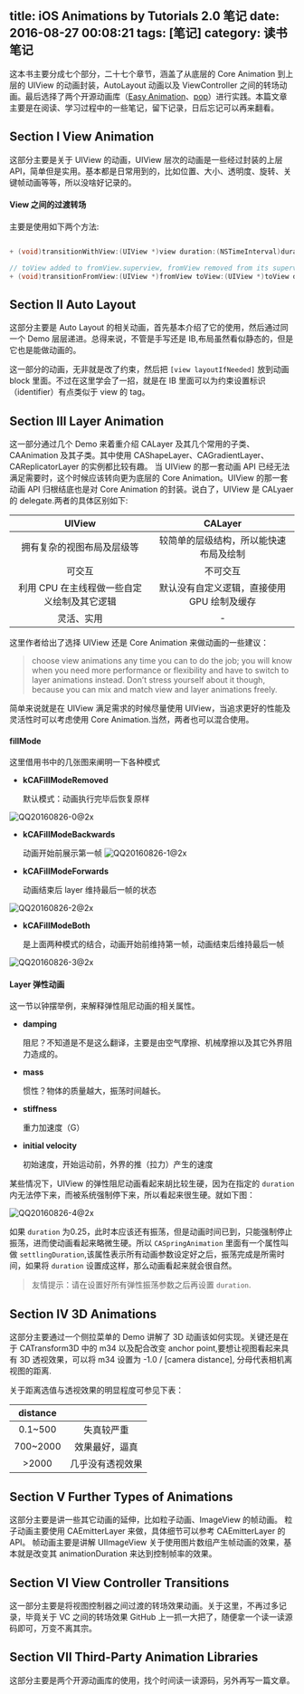title: iOS Animations by Tutorials 2.0 笔记
date: 2016-08-27 00:08:21
tags: [笔记]
category: 读书笔记
---

这本书主要分成七个部分，二十七个章节，涵盖了从底层的 Core Animation 到上层的 UIView 的动画封装，AutoLayout 动画以及 ViewController 之间的转场动画。最后选择了两个开源动画库（[Easy Animation](https://github.com/icanzilb/EasyAnimation)、[pop](https://github.com/facebook/pop)）进行实践。本篇文章主要是在阅读、学习过程中的一些笔记，留下记录，日后忘记可以再来翻看。

<!-- more -->

## Section Ⅰ View Animation
这部分主要是关于 UIView 的动画，UIView 层次的动画是一些经过封装的上层 API，简单但是实用。基本都是日常用到的，比如位置、大小、透明度、旋转、关键帧动画等等，所以没啥好记录的。

#### View 之间的过渡转场

主要是使用如下两个方法:


```ObjectiveC

+ (void)transitionWithView:(UIView *)view duration:(NSTimeInterval)duration options:(UIViewAnimationOptions)options animations:(void (^ __nullable)(void))animations completion:(void (^ __nullable)(BOOL finished))completion NS_AVAILABLE_IOS(4_0);

// toView added to fromView.superview, fromView removed from its superview
+ (void)transitionFromView:(UIView *)fromView toView:(UIView *)toView duration:(NSTimeInterval)duration options:(UIViewAnimationOptions)options completion:(void (^ __nullable)(BOOL finished))completion NS_AVAILABLE_IOS(4_0); 

```

## Section Ⅱ Auto Layout

这部分主要是 Auto Layout 的相关动画，首先基本介绍了它的使用，然后通过同一个 Demo 层层递进。总得来说，不管是手写还是 IB,布局虽然看似静态的，但是它也是能做动画的。

这一部分的动画，无非就是改了约束，然后把 `[view layoutIfNeeded]` 放到动画 block 里面。不过在这里学会了一招，就是在 IB 里面可以为约束设置标识（identifier）有点类似于 view 的 tag。

## Section Ⅲ Layer Animation
这一部分通过几个 Demo 来着重介绍 CALayer 及其几个常用的子类、CAAnimation 及其子类。其中使用 CAShapeLayer、CAGradientLayer、CAReplicatorLayer 的实例都比较有趣。
当 UIView 的那一套动画 API 已经无法满足需要时，这个时候应该转向更为底层的 Core Animation。UIView 的那一套动画 API 归根结底也是对 Core Animation 的封装。说白了，UIView 是 CALyaer 的 delegate.两者的具体区别如下:


| UIView | CALayer |
| :-: | :-: |
| 拥有复杂的视图布局及层级等 | 较简单的层级结构，所以能快速布局及绘制 |
| 可交互 | 不可交互 |
| 利用 CPU 在主线程做一些自定义绘制及其它逻辑 | 默认没有自定义逻辑，直接使用 GPU 绘制及缓存 |
| 灵活、实用 | - |


这里作者给出了选择 UIView 还是 Core Animation 来做动画的一些建议：

> choose view animations any time you can to do the job; you will know when you need more performance or flexibility and have to switch to layer animations instead.Don’t stress yourself about it though, because you can mix and match view and layer animations freely.简单来说就是在 UIView 满足需求的时候尽量使用 UIView，当追求更好的性能及灵活性时可以考虑使用 Core Animation.当然，两者也可以混合使用。

#### fillMode 

这里借用书中的几张图来阐明一下各种模式

- **kCAFillModeRemoved**

    默认模式：动画执行完毕后恢复原样

![QQ20160826-0@2x](http://img.cdn.punmy.cn/QQ20160826-0@2x.png)

- **kCAFillModeBackwards**

    动画开始前展示第一帧
![QQ20160826-1@2x](http://img.cdn.punmy.cn/QQ20160826-1@2x.png)

- **kCAFillModeForwards**

    动画结束后 layer 维持最后一帧的状态

![QQ20160826-2@2x](http://img.cdn.punmy.cn/QQ20160826-2@2x.png)

- **kCAFillModeBoth**

    是上面两种模式的结合，动画开始前维持第一帧，动画结束后维持最后一帧

![QQ20160826-3@2x](http://img.cdn.punmy.cn/QQ20160826-3@2x.png)

#### Layer 弹性动画
这一节以钟摆举例，来解释弹性阻尼动画的相关属性。

- **damping**

    阻尼？不知道是不是这么翻译，主要是由空气摩擦、机械摩擦以及其它外界阻力造成的。    
- **mass**

    惯性？物体的质量越大，振荡时间越长。
- **stiffness**

    重力加速度（G）
- **initial velocity**

    初始速度，开始运动前，外界的推（拉力）产生的速度

某些情况下，UIView 的弹性阻尼动画看起来胡比较生硬，因为在指定的 `duration` 内无法停下来，而被系统强制停下来，所以看起来很生硬。就如下图：

![QQ20160826-4@2x](http://img.cdn.punmy.cn/QQ20160826-4@2x.png)


如果 `duration` 为0.25，此时本应该还有振荡，但是动画时间已到，只能强制停止振荡，进而使动画看起来略微生硬。所以 `CASpringAnimation` 里面有一个属性叫做 `settlingDuration`,该属性表示所有动画参数设定好之后，振荡完成是所需时间，如果将 `duration` 设置成这样，那么动画看起来就会很自然。

> 友情提示：请在设置好所有弹性振荡参数之后再设置 `duration`.

## Section Ⅳ 3D Animations
这部分主要通过一个侧拉菜单的 Demo 讲解了 3D 动画该如何实现。关键还是在于 CATransform3D 中的 m34 以及配合改变 anchor point,要想让视图看起来具有 3D 透视效果，可以将 m34 设置为 -1.0 / [camera distance], 分母代表相机离视图的距离.

关于距离选值与透视效果的明显程度可参见下表：


| distance |  |
| :-: | :-: |
| 0.1~500 | 失真较严重 |
| 700~2000 | 效果最好，逼真 |
| >2000 | 几乎没有透视效果 |

## Section Ⅴ Further Types of Animations
这部分主要是讲一些其它动画的延伸，比如粒子动画、ImageView 的帧动画。
粒子动画主要使用 CAEmitterLayer 来做，具体细节可以参考 CAEmitterLayer 的 API。
帧动画主要是讲解 UIImageView 关于使用图片数组产生帧动画的效果，基本就是改变其 animationDuration 来达到控制帧率的效果。

## Section Ⅵ View Controller Transitions
这一部分主要是将视图控制器之间过渡的转场效果动画。关于这里，不再过多记录，毕竟关于 VC 之间的转场效果 GitHub 上一抓一大把了，随便拿一个读一读源码即可，万变不离其宗。

## Section Ⅶ Third-Party Animation Libraries
这部分主要是两个开源动画库的使用，找个时间读一读源码，另外再写一篇文章。

